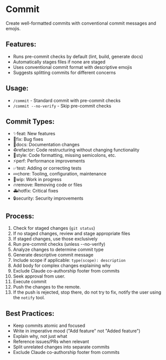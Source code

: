 # Commit

Create well-formatted commits with conventional commit messages and emojis.

## Features:
- Runs pre-commit checks by default (lint, build, generate docs)
- Automatically stages files if none are staged
- Uses conventional commit format with descriptive emojis
- Suggests splitting commits for different concerns

## Usage:
- `/commit` - Standard commit with pre-commit checks
- `/commit --no-verify` - Skip pre-commit checks

## Commit Types:
- ✨feat: New features
- 🐛fix: Bug fixes
- 📝docs: Documentation changes
- ♻️refactor: Code restructuring without changing functionality
- 🎨style: Code formatting, missing semicolons, etc.
- ⚡️perf: Performance improvements
- ✅test: Adding or correcting tests
- 💤chore: Tooling, configuration, maintenance
- 🚧wip: Work in progress
- 🔥remove: Removing code or files
- 🚑hotfix: Critical fixes
- 🔒security: Security improvements

## Process:
1. Check for staged changes (`git status`)
2. If no staged changes, review and stage appropriate files
3. If staged changes, use those exclusively
4. Run pre-commit checks (unless --no-verify)
5. Analyze changes to determine commit type
6. Generate descriptive commit message
7. Include scope if applicable: `type(scope): description`
8. Add body for complex changes explaining why
9. Exclude Claude co-authorship footer from commits
10. Seek approval from user.
11. Execute commit
12. Push the changes to the remote.
13. If the push is rejected, stop there, do not try to fix, notify the user using the `notify` tool.

## Best Practices:
- Keep commits atomic and focused
- Write in imperative mood ("Add feature" not "Added feature")
- Explain why, not just what
- Reference issues/PRs when relevant
- Split unrelated changes into separate commits
- Exclude Claude co-authorship footer from commits
